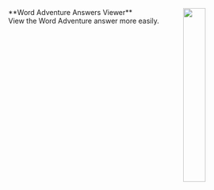 <img width="30%" image-rendering="crisp-edges" src="https://play-lh.googleusercontent.com/Az2fa_-TxKnnPRXS00MglTWLRIFjptlRCFmQVQGYSH_BjrriR2hf1b8ba1GnLMjFwwc" align="right">
**Word Adventure Answers Viewer**<br>
View the Word Adventure answer more easily.
